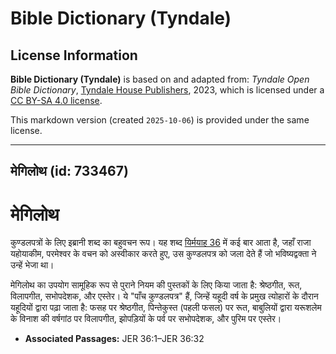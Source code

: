 # Bible Dictionary (Tyndale)

## License Information

**Bible Dictionary (Tyndale)** is based on and adapted from: _Tyndale Open Bible Dictionary_, [Tyndale House Publishers](https://tyndaleopenresources.com/), 2023, which is licensed under a [CC BY-SA 4.0 license](https://creativecommons.org/licenses/by-sa/4.0/legalcode.en).

This markdown version (created `2025-10-06`) is provided under the same license.



--------------------------------

## मेगिलोथ (id: 733467)

मेगिलोथ
=======

कुण्डलपत्रों के लिए इब्रानी शब्द का बहुवचन रूप। यह शब्द [यिर्मयाह 36](https://ref.ly/Jer36:1-Jer36:32) में कई बार आता है, जहाँ राजा यहोयाकीम, परमेश्वर के वचन को अस्वीकार करते हुए, उस कुण्डलपत्र को जला देते हैं जो भविष्यद्वक्ता ने उन्हें भेजा था।

मेगिलोथ का उपयोग सामूहिक रूप से पुराने नियम की पुस्तकों के लिए किया जाता है: श्रेष्ठगीत, रूत, विलापगीत, सभोपदेशक, और एस्तेर। ये "पाँच कुण्डलपत्र" हैं, जिन्हें यहूदी वर्ष के प्रमुख त्योहारों के दौरान यहूदियों द्वारा पढ़ा जाता है: फसह पर श्रेष्ठगीत, पिन्तेकुस्त (पहली फसल) पर रूत, बाबुलियों द्वारा यरूशलेम के विनाश की वर्षगांठ पर विलापगीत, झोपड़ियों के पर्व पर सभोपदेशक, और पुरिम पर एस्तेर।

* **Associated Passages:** JER 36:1–JER 36:32

